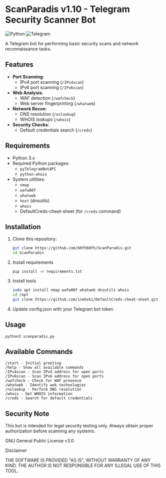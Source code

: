 # ScanParadis v1.10 - Telegram Security Scanner Bot

![Python](https://img.shields.io/badge/Python-3.x-blue.svg)
![Telegram](https://img.shields.io/badge/Telegram-Bot-green.svg)

A Telegram bot for performing basic security scans and network reconnaissance tasks.

## Features

- **Port Scanning**:
  - IPv4 port scanning (`/IPv4scan`)
  - IPv6 port scanning (`/IPv6scan`)
- **Web Analysis**:
  - WAF detection (`/wafcheck`)
  - Web server fingerprinting (`/whatweb`)
- **Network Recon**:
  - DNS resolution (`/nslookup`)
  - WHOIS lookups (`/whois`)
- **Security Checks**:
  - Default credentials search (`/creds`)

## Requirements

- Python 3.x
- Required Python packages:
  - `pyTelegramBotAPI`
  - `python-whois`
- System utilities:
  - `nmap`
  - `wafw00f`
  - `whatweb`
  - `host` (dnsutils)
  - `whois`
  - DefaultCreds-cheat-sheet (for `/creds` command)

## Installation

1. Clone this repository:
   ```bash
   git clone https://github.com/b0fhb0fh/ScanParadis.git
   cd ScanParadis

2. Install requirements      
    ```bashs
    pip install -r requirements.txt

3.  Install tools
    ```bash
    sudo apt install nmap wafw00f whatweb dnsutils whois
    cd /opt
    git clone https://github.com/inebski/DefaultCreds-cheat-sheet.git

4.  Update config.json with your Telegram bot token

## Usage

    python3 scanparadis.py

## Available Commands

    /start - Initial greeting
    /help - Show all available commands
    /IPv4scan - Scan IPv4 address for open ports
    /IPv6scan - Scan IPv6 address for open ports
    /wafcheck - Check for WAF presence
    /whatweb - Identify web technologies
    /nslookup - Perform DNS resolution
    /whois - Get WHOIS information
    /creds - Search for default credentials

## Security Note

This bot is intended for legal security testing only. Always obtain proper authorization before scanning any systems.

GNU General Public License v3.0

Disclaimer

THE SOFTWARE IS PROVIDED "AS IS", WITHOUT WARRANTY OF ANY KIND. THE AUTHOR IS NOT RESPONSIBLE FOR ANY ILLEGAL USE OF THIS TOOL.
